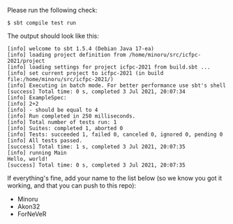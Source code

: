 Please run the following check:

```
$ sbt compile test run
```

The output should look like this:

```
[info] welcome to sbt 1.5.4 (Debian Java 17-ea)
[info] loading project definition from /home/minoru/src/icfpc-2021/project
[info] loading settings for project icfpc-2021 from build.sbt ...
[info] set current project to icfpc-2021 (in build file:/home/minoru/src/icfpc-2021/)
[info] Executing in batch mode. For better performance use sbt's shell
[success] Total time: 0 s, completed 3 Jul 2021, 20:07:34
[info] ExampleSpec:
[info] 2+2
[info] - should be equal to 4
[info] Run completed in 250 milliseconds.
[info] Total number of tests run: 1
[info] Suites: completed 1, aborted 0
[info] Tests: succeeded 1, failed 0, canceled 0, ignored 0, pending 0
[info] All tests passed.
[success] Total time: 1 s, completed 3 Jul 2021, 20:07:35
[info] running Main
Hello, world!
[success] Total time: 0 s, completed 3 Jul 2021, 20:07:35
```

If everything's fine, add your name to the list below (so we know you got it
working, and that you can push to this repo):

- Minoru
- Akon32
- ForNeVeR
